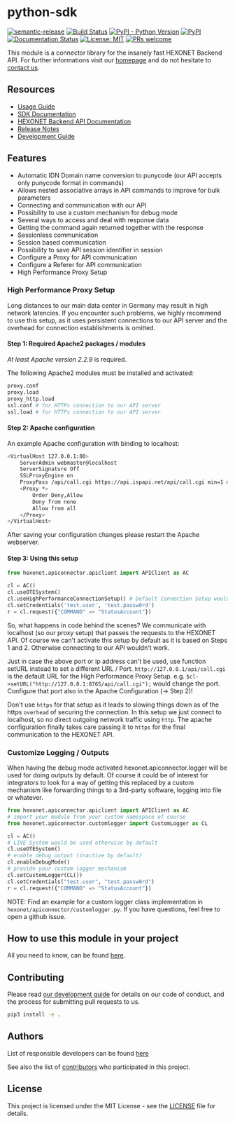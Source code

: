 # python-sdk

[![semantic-release](https://img.shields.io/badge/%20%20%F0%9F%93%A6%F0%9F%9A%80-semantic--release-e10079.svg)](https://github.com/semantic-release/semantic-release)
[![Build Status](https://travis-ci.com/hexonet/python-sdk.svg?branch=master)](https://travis-ci.com/hexonet/python-sdk)
[![PyPI - Python Version](https://img.shields.io/pypi/pyversions/hexonet.apiconnector.svg)](https://www.python.org/)
[![PyPI](https://img.shields.io/pypi/v/hexonet.apiconnector.svg)](https://pypi.org/project/hexonet.apiconnector/)
[![Documentation Status](https://readthedocs.org/projects/hexonet-python-sdk/badge/?version=latest)](https://hexonet-python-sdk.readthedocs.io/en/latest/?badge=latest)
[![License: MIT](https://img.shields.io/badge/License-MIT-blue.svg)](https://opensource.org/licenses/MIT)
[![PRs welcome](https://img.shields.io/badge/PRs-welcome-brightgreen.svg)](https://github.com/hexonet/python-sdk/blob/master/CONTRIBUTING.md)

This module is a connector library for the insanely fast HEXONET Backend API. For further informations visit our [homepage](http://hexonet.net) and do not hesitate to [contact us](https://www.hexonet.net/contact).

## Resources

* [Usage Guide](https://hexonet-python-sdk.readthedocs.io/en/latest/#usage-guide)
* [SDK Documentation](https://hexonet-python-sdk.readthedocs.io/en/latest/#sdk-documentation)
* [HEXONET Backend API Documentation](https://github.com/hexonet/hexonet-api-documentation/tree/master/API)
* [Release Notes](https://github.com/hexonet/python-sdk/releases)
* [Development Guide](https://hexonet-python-sdk.readthedocs.io/en/latest/developmentguide.html)

## Features

* Automatic IDN Domain name conversion to punycode (our API accepts only punycode format in commands)
* Allows nested associative arrays in API commands to improve for bulk parameters
* Connecting and communication with our API
* Possibility to use a custom mechanism for debug mode
* Several ways to access and deal with response data
* Getting the command again returned together with the response
* Sessionless communication
* Session based communication
* Possibility to save API session identifier in session
* Configure a Proxy for API communication
* Configure a Referer for API communication
* High Performance Proxy Setup

### High Performance Proxy Setup

Long distances to our main data center in Germany may result in high network latencies. If you encounter such problems, we highly recommend to use this setup, as it uses persistent connections to our API server and the overhead for connection establishments is omitted.

#### Step 1: Required Apache2 packages / modules

*At least Apache version 2.2.9* is required.

The following Apache2 modules must be installed and activated:

```bash
proxy.conf
proxy.load
proxy_http.load
ssl.conf # for HTTPs connection to our API server
ssl.load # for HTTPs connection to our API server
```

#### Step 2: Apache configuration

An example Apache configuration with binding to localhost:

```bash
<VirtualHost 127.0.0.1:80>
    ServerAdmin webmaster@localhost
    ServerSignature Off
    SSLProxyEngine on
    ProxyPass /api/call.cgi https://api.ispapi.net/api/call.cgi min=1 max=2
    <Proxy *>
        Order Deny,Allow
        Deny from none
        Allow from all
    </Proxy>
</VirtualHost>
```

After saving your configuration changes please restart the Apache webserver.

#### Step 3: Using this setup

```python
from hexonet.apiconnector.apiclient import APIClient as AC

cl = AC()
cl.useOTESystem()
cl.useHighPerformanceConnectionSetup() # Default Connection Setup would be used otherwise by default
cl.setCredentials('test.user', 'test.passw0rd')
r = cl.request({"COMMAND" => "StatusAccount"})
```

So, what happens in code behind the scenes? We communicate with localhost (so our proxy setup) that passes the requests to the HEXONET API.
Of course we can't activate this setup by default as it is based on Steps 1 and 2. Otherwise connecting to our API wouldn't work.

Just in case the above port or ip address can't be used, use function setURL instead to set a different URL / Port.
`http://127.0.0.1/api/call.cgi` is the default URL for the High Performance Proxy Setup.
e.g. `$cl->setURL("http://127.0.0.1:8765/api/call.cgi");` would change the port. Configure that port also in the Apache Configuration (-> Step 2)!

Don't use `https` for that setup as it leads to slowing things down as of the https `overhead` of securing the connection. In this setup we just connect to localhost, so no direct outgoing network traffic using `http`. The apache configuration finally takes care passing it to `https` for the final communication to the HEXONET API.

### Customize Logging / Outputs

When having the debug mode activated hexonet.apiconnector.logger will be used for doing outputs by default.
Of course it could be of interest for integrators to look for a way of getting this replaced by a custom mechanism like forwarding things to a 3rd-party software, logging into file or whatever.

```python
from hexonet.apiconnector.apiclient import APIClient as AC
# import your module from your custom namespace of course
from hexonet.apiconnector.customlogger import CustomLogger as CL

cl = AC()
# LIVE System would be used otherwise by default
cl.useOTESystem()
# enable debug output (inactive by default)
cl.enableDebugMode()
# provide your custom logger mechanism
cl.setCustomLogger(CL())
cl.setCredentials("test.user", "test.passw0rd")
r = cl.request({"COMMAND" => "StatusAccount"})
```

NOTE: Find an example for a custom logger class implementation in `hexonet/apiconnector/customlogger.py`. If you have questions, feel free to open a github issue.

## How to use this module in your project

All you need to know, can be found [here](https://hexonet-python-sdk.readthedocs.io/en/latest/#usage-guide).

## Contributing

Please read [our development guide](https://hexonet-python-sdk.readthedocs.io/en/latest/developmentguide.html) for details on our code of conduct, and the process for submitting pull requests to us.

```bash
pip3 install -e .
```

## Authors

List of responsible developers can be found [here](https://github.com/hexonet/python-sdk/blob/master/AUTHORS.md)

See also the list of [contributors](https://github.com/hexonet/php-sdk/graphs/contributors) who participated in this project.

## License

This project is licensed under the MIT License - see the [LICENSE](LICENSE) file for details.
